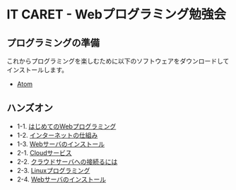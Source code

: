 # IT CARET - Webプログラミング勉強会

## プログラミングの準備

これからプログラミングを楽しむために以下のソフトウェアをダウンロードしてインストールします。

+ <a href="https://atom.io/" target="_blank" >Atom</a>

## ハンズオン

+ 1-1. <a href="01_html.md">はじめてのWebプログラミング</a>
+ 1-2. <a href="02_web.md">インターネットの仕組み</a>
+ 1-3. <a href="03_caddy.md">Webサーバのインストール</a>
+ 2-1. <a href="04_cloud.md">Cloudサービス</a>
+ 2-2. <a href="05_ssh.md">クラウドサーバへの接続るには</a>
+ 2-3. <a href="06_linux.md">Linuxプログラミング</a>
+ 2-4. <a href="07_apache.md">Webサーバのインストール</a>
